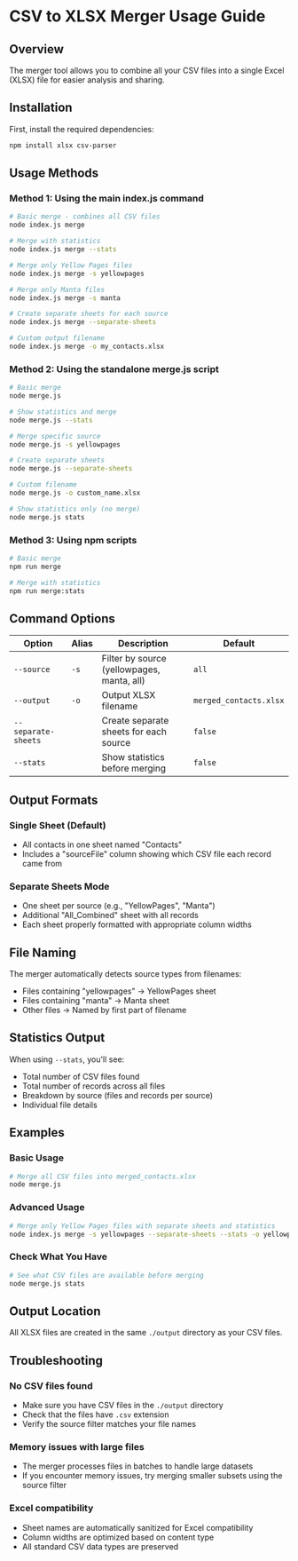# CSV to XLSX Merger Usage Guide

## Overview
The merger tool allows you to combine all your CSV files into a single Excel (XLSX) file for easier analysis and sharing.

## Installation
First, install the required dependencies:
```bash
npm install xlsx csv-parser
```

## Usage Methods

### Method 1: Using the main index.js command
```bash
# Basic merge - combines all CSV files
node index.js merge

# Merge with statistics
node index.js merge --stats

# Merge only Yellow Pages files
node index.js merge -s yellowpages

# Merge only Manta files
node index.js merge -s manta

# Create separate sheets for each source
node index.js merge --separate-sheets

# Custom output filename
node index.js merge -o my_contacts.xlsx
```

### Method 2: Using the standalone merge.js script
```bash
# Basic merge
node merge.js

# Show statistics and merge
node merge.js --stats

# Merge specific source
node merge.js -s yellowpages

# Create separate sheets
node merge.js --separate-sheets

# Custom filename
node merge.js -o custom_name.xlsx

# Show statistics only (no merge)
node merge.js stats
```

### Method 3: Using npm scripts
```bash
# Basic merge
npm run merge

# Merge with statistics
npm run merge:stats
```

## Command Options

| Option | Alias | Description | Default |
|--------|-------|-------------|---------|
| `--source` | `-s` | Filter by source (yellowpages, manta, all) | `all` |
| `--output` | `-o` | Output XLSX filename | `merged_contacts.xlsx` |
| `--separate-sheets` | | Create separate sheets for each source | `false` |
| `--stats` | | Show statistics before merging | `false` |

## Output Formats

### Single Sheet (Default)
- All contacts in one sheet named "Contacts"
- Includes a "sourceFile" column showing which CSV file each record came from

### Separate Sheets Mode
- One sheet per source (e.g., "YellowPages", "Manta")
- Additional "All_Combined" sheet with all records
- Each sheet properly formatted with appropriate column widths

## File Naming
The merger automatically detects source types from filenames:
- Files containing "yellowpages" → YellowPages sheet
- Files containing "manta" → Manta sheet
- Other files → Named by first part of filename

## Statistics Output
When using `--stats`, you'll see:
- Total number of CSV files found
- Total number of records across all files
- Breakdown by source (files and records per source)
- Individual file details

## Examples

### Basic Usage
```bash
# Merge all CSV files into merged_contacts.xlsx
node merge.js
```

### Advanced Usage
```bash
# Merge only Yellow Pages files with separate sheets and statistics
node index.js merge -s yellowpages --separate-sheets --stats -o yellowpages_analysis.xlsx
```

### Check What You Have
```bash
# See what CSV files are available before merging
node merge.js stats
```

## Output Location
All XLSX files are created in the same `./output` directory as your CSV files.

## Troubleshooting

### No CSV files found
- Make sure you have CSV files in the `./output` directory
- Check that the files have `.csv` extension
- Verify the source filter matches your file names

### Memory issues with large files
- The merger processes files in batches to handle large datasets
- If you encounter memory issues, try merging smaller subsets using the source filter

### Excel compatibility
- Sheet names are automatically sanitized for Excel compatibility
- Column widths are optimized based on content type
- All standard CSV data types are preserved
